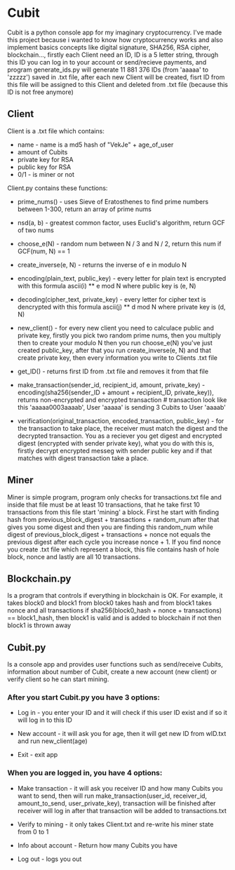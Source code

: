 # Cubit
Cubit is a python console app for my imaginary cryptocurrency. I've made this project because i wanted to know how cryptocurrency works and also implement basics concepts
like digital signature, SHA256, RSA cipher, blockchain..., firstly each Client need an ID, ID is a 5 letter string, through this ID you can log in to your account or send/recieve payments, and program generate_ids.py will generate 11 881 376 IDs (from 'aaaaa' to 'zzzzz') saved in .txt file, after each new Client will be created, fisrt ID from this file will be assigned to this Client and deleted from .txt file (because this ID is not free anymore)

## Client
Client is a .txt file which contains:

- name - name is a md5 hash of "VekJe" + age_of_user
- amount of Cubits
- private key for RSA
- public key for RSA
- 0/1 - is miner or not

Client.py contains these functions:

- prime_nums() - uses Sieve of Eratosthenes to find prime numbers between 1-300, return an array of prime nums

- nsd(a, b) - greatest common factor, uses Euclid's algorithm, return GCF of two nums

- choose_e(N) - random num between N / 3 and N / 2, return this num if GCF(num, N) == 1

- create_inverse(e, N) - returns the inverse of e in modulo N

- encoding(plain_text, public_key) - every letter for plain text is encrypted with this formula ascii(i) ** e mod N where public key is (e, N)

- decoding(cipher_text, private_key) - every letter for cipher text is dencrypted with this formula ascii(j) ** d mod N where private key is (d, N)

- new_client() - for every new client you need to calculace public and private key, firstly you pick two random prime nums, then you multiply then to create your modulo N then you run choose_e(N) you've just created public_key, after that you run create_inverse(e, N) and that create private key, then every information you write to Clients .txt file

- get_ID() - returns first ID from .txt file and removes it from that file

- make_transaction(sender_id, recipient_id, amount, private_key) - encoding(sha256(sender_ID + amount + recipient_ID, private_key)), returns non-encrypted and encrypted transaction # transaction look like this 'aaaaa0003aaaab', User 'aaaaa' is sending 3 Cubits to User 'aaaab'

- verification(original_transaction, encoded_transaction, public_key) - for the transaction to take place, the receiver must match the digest and the decrypted transaction. You as a reciever you get digest and encrypted digest (encrypted with sender private key), what you do with this is, firstly decrypt encrypted messeg with sender public key and if that matches with digest transaction take a place.

## Miner
Miner is simple program, program only checks for transactions.txt file and inside that file must be at least 10 transactions, that he take first 10 transactions from this file start 'mining' a block. First he start with finding hash from previous_block_digest + transactions + random_num after that gives you some digest and then  you are finding this random_num while digest of previous_block_digest + transactions + nonce not equals the previous digest after each cycle you increase nonce + 1. If you find nonce you create .txt file which represent a block, this file contains hash of hole block, nonce and lastly are all 10 transactions.

## Blockchain.py
Is a program that controls if everything in blockchain is OK. For example, it takes block0 and block1 from block0 takes hash and from block1 takes nonce and all transactions if sha256(block0_hash + nonce + transactions) == block1_hash, then block1 is valid and is added to blockchain if not then block1 is thrown away

## Cubit.py
Is a console app and provides user functions such as send/receive Cubits, information about number of Cubit, create a new account (new client) or verify client so he can start mining.

### After you start Cubit.py you have 3 options:

- Log in - you enter your ID and it will check if this user ID exist and if so it will log in to this ID

- New account - it will ask you for age, then it will get new ID from wID.txt and run new_client(age)

- Exit - exit app

### When you are logged in, you have 4 options:

- Make transaction - it will ask you receiver ID and how many Cubits you want to send, then will run make_transaction(user_id, receiver_id, amount_to_send, user_private_key), transaction will be finished after receiver will log in after that transaction will be added to transactions.txt 

- Verify to mining - it only takes Client.txt and re-write his miner state from 0 to 1

- Info about account - Return how many Cubits you have

- Log out - logs you out
